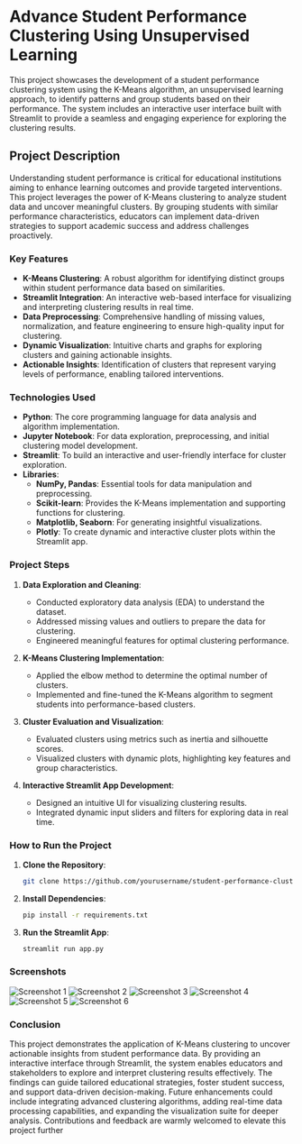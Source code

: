 # Advance Student Performance Clustering Using Unsupervised Learning

This project showcases the development of a student performance clustering system using the K-Means algorithm, an unsupervised learning approach, to identify patterns and group students based on their performance. The system includes an interactive user interface built with Streamlit to provide a seamless and engaging experience for exploring the clustering results.

## Project Description

Understanding student performance is critical for educational institutions aiming to enhance learning outcomes and provide targeted interventions. This project leverages the power of K-Means clustering to analyze student data and uncover meaningful clusters. By grouping students with similar performance characteristics, educators can implement data-driven strategies to support academic success and address challenges proactively.

### Key Features

- **K-Means Clustering**: A robust algorithm for identifying distinct groups within student performance data based on similarities.
- **Streamlit Integration**: An interactive web-based interface for visualizing and interpreting clustering results in real time.
- **Data Preprocessing**: Comprehensive handling of missing values, normalization, and feature engineering to ensure high-quality input for clustering.
- **Dynamic Visualization**: Intuitive charts and graphs for exploring clusters and gaining actionable insights.
- **Actionable Insights**: Identification of clusters that represent varying levels of performance, enabling tailored interventions.

### Technologies Used

- **Python**: The core programming language for data analysis and algorithm implementation.
- **Jupyter Notebook**: For data exploration, preprocessing, and initial clustering model development.
- **Streamlit**: To build an interactive and user-friendly interface for cluster exploration.
- **Libraries**:
  - **NumPy, Pandas**: Essential tools for data manipulation and preprocessing.
  - **Scikit-learn**: Provides the K-Means implementation and supporting functions for clustering.
  - **Matplotlib, Seaborn**: For generating insightful visualizations.
  - **Plotly**: To create dynamic and interactive cluster plots within the Streamlit app.

### Project Steps

1. **Data Exploration and Cleaning**:
   - Conducted exploratory data analysis (EDA) to understand the dataset.
   - Addressed missing values and outliers to prepare the data for clustering.
   - Engineered meaningful features for optimal clustering performance.

2. **K-Means Clustering Implementation**:
   - Applied the elbow method to determine the optimal number of clusters.
   - Implemented and fine-tuned the K-Means algorithm to segment students into performance-based clusters.

3. **Cluster Evaluation and Visualization**:
   - Evaluated clusters using metrics such as inertia and silhouette scores.
   - Visualized clusters with dynamic plots, highlighting key features and group characteristics.

4. **Interactive Streamlit App Development**:
   - Designed an intuitive UI for visualizing clustering results.
   - Integrated dynamic input sliders and filters for exploring data in real time.

### How to Run the Project

1. **Clone the Repository**:
   ```bash
   git clone https://github.com/yourusername/student-performance-clustering.git
   
2. **Install Dependencies**:
   ```bash
   pip install -r requirements.txt

3. **Run the Streamlit App**:
   ```bash
   streamlit run app.py

### Screenshots
![Screenshot 1](images/image.png)
![Screenshot 2](images/image1.png)
![Screenshot 3](images/image2.png)
![Screenshot 4](images/image3.png)
![Screenshot 5](images/image4.png)
![Screenshot 6](images/image5.png)

### Conclusion
This project demonstrates the application of K-Means clustering to uncover actionable insights from student performance data. By providing an interactive interface through Streamlit, the system enables educators and stakeholders to explore and interpret clustering results effectively. The findings can guide tailored educational strategies, foster student success, and support data-driven decision-making. Future enhancements could include integrating advanced clustering algorithms, adding real-time data processing capabilities, and expanding the visualization suite for deeper analysis. Contributions and feedback are warmly welcomed to elevate this project further
